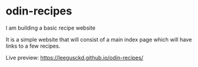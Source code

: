 # odin-recipes

I am building a basic recipe website

It is a simple website that will consist of a main index page which will have links to a few recipes. 

Live preview: https://leegusckd.github.io/odin-recipes/
